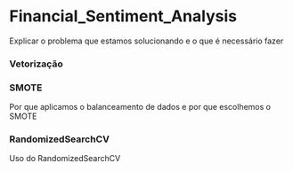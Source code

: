 # Financial_Sentiment_Analysis

Explicar o problema que estamos solucionando e o que é necessário fazer
### Vetorização

### SMOTE

Por que aplicamos o balanceamento de dados e por que escolhemos o SMOTE
### RandomizedSearchCV

Uso do RandomizedSearchCV
